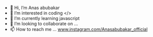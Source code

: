 - 👋 Hi, I’m Anas abubakar
- 👀 I’m interested in coding </>
- 🌱 I’m currently learning javascript
- 💞️ I’m looking to collaborate on ...
- 📫 How to reach me ... www.instagram.com/Anasabubakar_official

<!---
Anasabubakar/Anasabubakar is a ✨ special ✨ repository because its `README.md` (this file) appears on your GitHub profile.
You can click the Preview link to take a look at your changes.
--->
